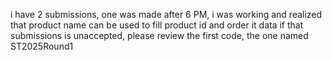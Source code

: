 i have 2 submissions, one was made after 6 PM, i was working and realized that product name can be used to fill product id and order it data
if that submissions is unaccepted, please review the first code, the one named ST2025Round1

